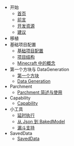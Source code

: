- 开始
	- [首页](/开始/首页.md)
	- [前言](/开始/前言.md)
	- [开发资源](/开始/开发资源.md)
	- [建议](/开始/建议.md)
- 移植
- 基础项目配置
	- [基础项目配置](/基础项目配置/基础项目配置.md)
	- [项目结构](/基础项目配置/项目结构.md)
	- [Minecraft 中的概念](/基础项目配置/Minecraft中的概念.md)
- 第一个方块与 DataGeneration
	- [第一个方块](第一个方块/第一个方块.md)
	- [Data Generation](第一个方块/DataGeneration.md)
- Parchment
	- [Parchment 简述与使用](parchment/Parchment.md)
- Capability
	- [Capability](capability/Capability.md)
- 小工具
	- [延时执行](小工具/延时执行.md)
	- [从 Json 到 BakedModel](小工具/从Json到BakedModel.md)
	- [漏斗支持](小工具/漏斗支持.md)
- SavedData
    - [SavedData](savedData/SavedData.md)